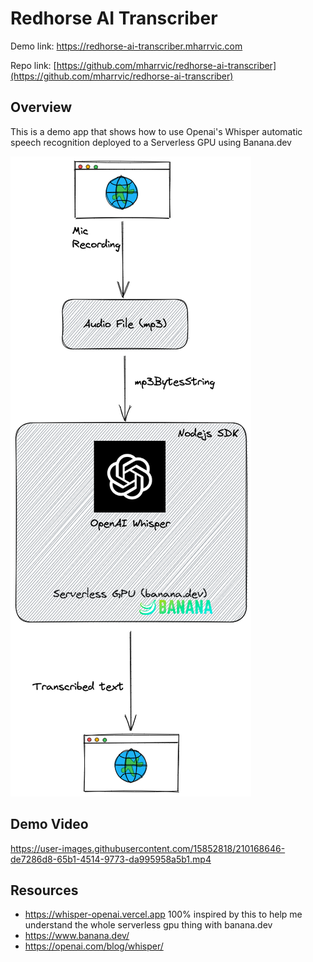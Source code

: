 # Redhorse AI Transcriber

Demo link: https://redhorse-ai-transcriber.mharrvic.com

Repo link: [https://github.com/mharrvic/redhorse-ai-transcriber](https://github.com/mharrvic/redhorse-ai-transcriber)

## Overview

This is a demo app that shows how to use Openai's Whisper automatic speech recognition deployed to a Serverless GPU using Banana.dev

![transcribe-whisper.png](transcribe-whisper.png)



## Demo Video

https://user-images.githubusercontent.com/15852818/210168646-de7286d8-65b1-4514-9773-da995958a5b1.mp4



## Resources
- https://whisper-openai.vercel.app 100% inspired by this to help me understand the whole serverless gpu thing with banana.dev
- https://www.banana.dev/
- https://openai.com/blog/whisper/
